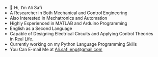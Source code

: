 - 👋 Hi, I’m Ali Safi
- A Researcher in Both Mechanical and Control Engineering
- Also Interested in Mechatronics and Automation
- Highly Experienced in MATLAB and Arduino Programming
- English as a Second Language
- Capable of Designing Electrical Circuits and Applying Control Theories in Real Life.
- Currently working on my Python Language Programming Skills
- You Can E-mail Me at Ali.safi.eng@gmail.com
